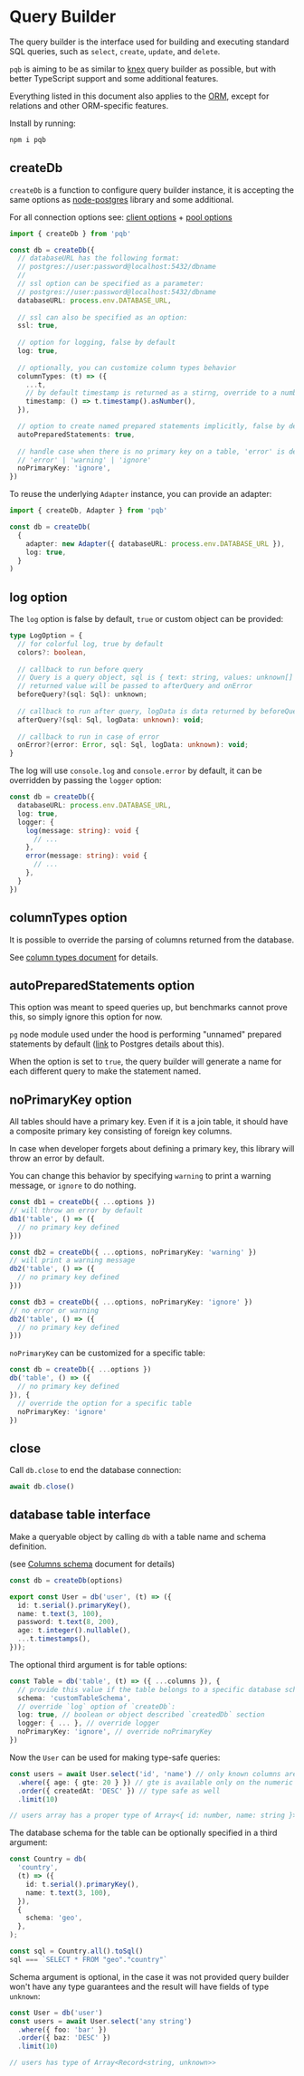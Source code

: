 # Query Builder

The query builder is the interface used for building and executing standard SQL queries, such as `select`, `create`, `update`, and `delete`.

`pqb` is aiming to be as similar to [knex](https://knexjs.org/) query builder as possible, but with better TypeScript support and some additional features.

Everything listed in this document also applies to the [ORM](/guide/orm-setup-and-overview), except for relations and other ORM-specific features.

Install by running:

```sh
npm i pqb
```

## createDb

`createDb` is a function to configure query builder instance, it is accepting the same options as [node-postgres](https://node-postgres.com/) library and some additional.

For all connection options see: [client options](https://node-postgres.com/api/client) + [pool options](https://node-postgres.com/api/pool)

```ts
import { createDb } from 'pqb'

const db = createDb({
  // databaseURL has the following format:
  // postgres://user:password@localhost:5432/dbname
  // 
  // ssl option can be specified as a parameter:
  // postgres://user:password@localhost:5432/dbname
  databaseURL: process.env.DATABASE_URL,
  
  // ssl can also be specified as an option:
  ssl: true,
  
  // option for logging, false by default
  log: true,
  
  // optionally, you can customize column types behavior
  columnTypes: (t) => ({
    ...t,
    // by default timestamp is returned as a stirng, override to a number
    timestamp: () => t.timestamp().asNumber(),
  }),

  // option to create named prepared statements implicitly, false by default
  autoPreparedStatements: true,
  
  // handle case when there is no primary key on a table, 'error' is default
  // 'error' | 'warning' | 'ignore'
  noPrimaryKey: 'ignore',
})
```

To reuse the underlying `Adapter` instance, you can provide an adapter:

```ts
import { createDb, Adapter } from 'pqb'

const db = createDb(
  {
    adapter: new Adapter({ databaseURL: process.env.DATABASE_URL }),
    log: true,
  }
)
```

## log option

The `log` option is false by default, `true` or custom object can be provided:

```ts
type LogOption = {
  // for colorful log, true by default
  colors?: boolean,
  
  // callback to run before query
  // Query is a query object, sql is { text: string, values: unknown[] }
  // returned value will be passed to afterQuery and onError
  beforeQuery?(sql: Sql): unknown;
  
  // callback to run after query, logData is data returned by beforeQuery
  afterQuery?(sql: Sql, logData: unknown): void;
  
  // callback to run in case of error
  onError?(error: Error, sql: Sql, logData: unknown): void;
}
```

The log will use `console.log` and `console.error` by default, it can be overridden by passing the `logger` option:

```ts
const db = createDb({
  databaseURL: process.env.DATABASE_URL,
  log: true,
  logger: {
    log(message: string): void {
      // ...
    },
    error(message: string): void {
      // ...
    },
  }
})
```

## columnTypes option

It is possible to override the parsing of columns returned from the database.

See [column types document](/guide/columns-overview.html#override-column-types) for details.

## autoPreparedStatements option

This option was meant to speed queries up, but benchmarks cannot prove this, so simply ignore this option for now.

`pg` node module used under the hood is performing "unnamed" prepared statements by default ([link](https://www.postgresql.org/docs/current/protocol-flow.html#PROTOCOL-FLOW-EXT-QUERY) to Postgres details about this).

When the option is set to `true`, the query builder will generate a name for each different query to make the statement named.

## noPrimaryKey option

All tables should have a primary key. Even if it is a join table, it should have a composite primary key consisting of foreign key columns.

In case when developer forgets about defining a primary key, this library will throw an error by default.

You can change this behavior by specifying `warning` to print a warning message, or `ignore` to do nothing.

```ts
const db1 = createDb({ ...options })
// will throw an error by default
db1('table', () => ({
  // no primary key defined
}))

const db2 = createDb({ ...options, noPrimaryKey: 'warning' })
// will print a warning message
db2('table', () => ({
  // no primary key defined
}))

const db3 = createDb({ ...options, noPrimaryKey: 'ignore' })
// no error or warning
db2('table', () => ({
  // no primary key defined
}))
```

`noPrimaryKey` can be customized for a specific table:

```ts
const db = createDb({ ...options })
db('table', () => ({
  // no primary key defined
}), {
  // override the option for a specific table
  noPrimaryKey: 'ignore'
})
```

## close

Call `db.close` to end the database connection:

```ts
await db.close()
```

## database table interface

Make a queryable object by calling `db` with a table name and schema definition.

(see [Columns schema](/guide/columns-overview) document for details)

```ts
const db = createDb(options)

export const User = db('user', (t) => ({
  id: t.serial().primaryKey(),
  name: t.text(3, 100),
  password: t.text(8, 200),
  age: t.integer().nullable(),
  ...t.timestamps(),
}));
```

The optional third argument is for table options:

```ts
const Table = db('table', (t) => ({ ...columns }), {
  // provide this value if the table belongs to a specific database schema
  schema: 'customTableSchema',
  // override `log` option of `createDb`:
  log: true, // boolean or object described `createdDb` section
  logger: { ... }, // override logger
  noPrimaryKey: 'ignore', // override noPrimaryKey
})
```

Now the `User` can be used for making type-safe queries:

```ts
const users = await User.select('id', 'name') // only known columns are allowed
  .where({ age: { gte: 20 } }) // gte is available only on the numeric field, and the only number is allowed
  .order({ createdAt: 'DESC' }) // type safe as well
  .limit(10)

// users array has a proper type of Array<{ id: number, name: string }>
```

The database schema for the table can be optionally specified in a third argument:
```ts
const Country = db(
  'country',
  (t) => ({
    id: t.serial().primaryKey(),
    name: t.text(3, 100),
  }),
  {
    schema: 'geo',
  },
);

const sql = Country.all().toSql()
sql === `SELECT * FROM "geo"."country"`
```

Schema argument is optional, in the case it was not provided query builder won't have any type guarantees and the result will have fields of type `unknown`:

```ts
const User = db('user')
const users = await User.select('any string')
  .where({ foo: 'bar' })
  .order({ baz: 'DESC' })
  .limit(10)

// users has type of Array<Record<string, unknown>>
```
